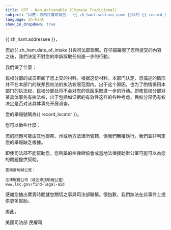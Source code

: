 ```yaml
---
title: CRT - Non-Actionable (Chinese Traditional)
subject: "回應：您的民權司報告 - {{ zh_hant.section_name }}科的 {{ record_locator }}"
language: zh-hant
show_in_dropdown: true
---
```

{{ zh_hant.addressee }}，

您於{{ zh_hant.date_of_intake }}與司法部聯繫。在仔細審閱了您所提交的內容之後，我們決定不對您的申訴採取任何進一步的行動。

我們做了什麼：

民权分部的成员审阅了您上交的材料。根据这份材料，本部门认定，您描述的情形并不在本部门的联邦民权法的执法权限范围内。出于这个原因，也为了酌情慎用本部门的执法权，民权分部处将不会对您的信函采取进一步的行动。即使民权分部对某具体事务有执法权，出于包括如证据的有效性这样的各种考虑，民权分部仍有权决定是否对该具体事务开展调查。

您的舉報號碼為{{ record_locator }}。

您可以做些什麼：

您的問題可能由其他聯邦、州或地方法律所管轄，但我們無權執行。我們並非判定您的舉報缺乏根據。

即使司法部不能幫助您，您所屬的州律師協會或當地法律援助辦公室可能可以為您的問題提供幫助。

    查詢當地辦公室：

    法律服務公司（或法律援助辦公室）
    www.lsc.gov/find-legal-aid

感謝您抽出寶貴時間就您關切之事與司法部聯繫。很抱歉，我們無法在此事件上提供更多幫助。

耑此，

美國司法部
民權司
